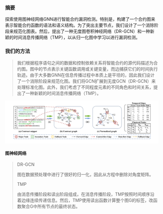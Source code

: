 ### 摘要

探索使用图神经网络GNN进行智能合约漏洞检测。特别是，构建了一个合约图来表示智能合约函数的语法和语义结构。为了突出主要节点，我们设计了一个消除阶段来规范化图表。然后，提出了一种无度图卷积神经网络（DR-GCN）和一种新颖的时间消息传播网络（TMP），以从归一化图中学习以进行漏洞检测。

### 我们的方法

> 我们根据程序语句之间的数据和控制依赖关系将智能合约的源代码描述为合约图。图中的节点表示关键函数调用或关键变量，而边捕获它们的时间执行轨迹。由于大多数GNN在信息传播过程中本质上是平坦的，因此我们设计了一个消除阶段来规范化图。我们将GCN扩展到无度GCN（DR-GCN）来处理标准化图。此外，我们考虑了不同程度元素的不同角色和时间关系，提出了一种新颖的时间消息传播网络（TMP）。

![image-20231010144934873](https://raw.githubusercontent.com/m1crofan/image/main/image-20231010144934873.png)

#### 图神经网络

> DR-GCN
>
> 图在数据预处理中进行了很好的归一化，因此从方程中删除对角度矩阵。
>
> TMP
>
> 由消息传播阶段和读出阶段组成，在消息传播阶段，TMP按照时间顺序沿着边缘连续传递信息。然后，TMP使用读出函数计算整个图G的标签，改函数聚合G中所有节点的最终状态。